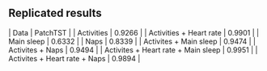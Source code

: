 ## Replicated results

| Data | PatchTST |
| Activities | 0.9266 |
| Activities + Heart rate | 0.9901 |
| Main sleep | 0.6332 | 
| Naps | 0.8339 |
| Activites + Main sleep | 0.9474 |
| Activites + Naps | 0.9494 | 
| Activites + Heart rate + Main sleep | 0.9951 |
| Activites + Heart rate + Naps | 0.9894 |